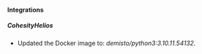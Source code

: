 #### Integrations
##### CohesityHelios
- Updated the Docker image to: *demisto/python3:3.10.11.54132*.
